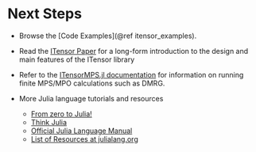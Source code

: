 # Next Steps

* Browse the [Code Examples](@ref itensor_examples).

* Read the [ITensor Paper](https://www.scipost.org/SciPostPhysCodeb.4) for a long-form introduction to the design and main features of the ITensor library

* Refer to the [ITensorMPS.jl documentation](https://itensor.github.io/ITensorDocs/ITensorMPS) for information on running finite MPS/MPO calculations such as DMRG.

* More Julia language tutorials and resources
    - [From zero to Julia!](https://techytok.com/from-zero-to-julia/)
    - [Think Julia](https://benlauwens.github.io/ThinkJulia.jl/latest/book.html#_preface)
    - [Official Julia Language Manual](https://docs.julialang.org/en)
    - [List of Resources at julialang.org](https://julialang.org/learning/)

